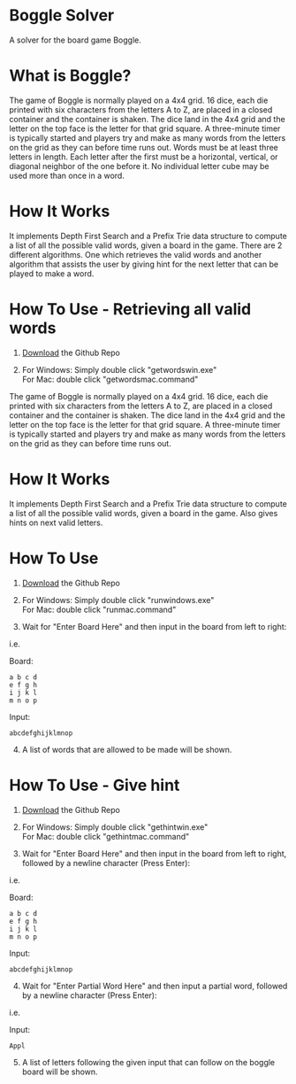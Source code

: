 # Boggle Solver

A solver for the board game Boggle.

# What is Boggle?

The game of Boggle is normally played on a 4x4 grid. 16 dice, each die printed with six characters from the letters A to Z, are placed in a closed container and the container is shaken. The dice land in the 4x4 grid and the letter on the top face is the letter for that grid square. A three-minute timer is typically started and players try and make as many words from the letters on the grid as they can before time runs out. Words must be at least three letters in length. Each letter after the first must be a horizontal, vertical, or diagonal neighbor of the one before it. No individual letter cube may be used more than once in a word.

# How It Works
It implements Depth First Search and a Prefix Trie data structure to compute a list of all the possible valid words, given a board in the game. There are 2 different algorithms. One which retrieves the valid words and another algorithm that assists the user by giving hint for the next letter that can be played to make a word.

# How To Use - Retrieving all valid words

1. [Download](https://github.com/taiyo-s/Boggle-Solver) the Github Repo

2. For Windows: Simply double click "getwordswin.exe"  
For Mac: double click "getwordsmac.command"

The game of Boggle is normally played on a 4x4 grid. 16 dice, each die printed with six characters from the letters A to Z, are placed in a closed container and the container is shaken. The dice land in the 4x4 grid and the letter on the top face is the letter for that grid square. A three-minute timer is typically started and players try and make as many words from the letters on the grid as they can before time runs out.

# How It Works
It implements Depth First Search and a Prefix Trie data structure to compute a list of all the possible valid words, given a board in the game. Also gives hints on next valid letters.


# How To Use

1. [Download](https://github.com/taiyo-s/Boggle-Solver) the Github Repo

2. For Windows: Simply double click "runwindows.exe"  
For Mac: double click "runmac.command"

3. Wait for "Enter Board Here" and then input in the board from left to right:

i.e. 

Board:
      
	a b c d      
    e f g h
    i j k l
    m n o p

Input:

	abcdefghijklmnop

4. A list of words that are allowed to be made will be shown.

# How To Use - Give hint

1. [Download](https://github.com/taiyo-s/Boggle-Solver) the Github Repo

2. For Windows: Simply double click "gethintwin.exe"  
For Mac: double click "gethintmac.command"

3. Wait for "Enter Board Here" and then input in the board from left to right, followed by a newline character (Press Enter):

i.e. 

Board:
      
	a b c d      
    e f g h
    i j k l
    m n o p

Input:

	abcdefghijklmnop

4. Wait for "Enter Partial Word Here" and then input a partial word, followed by a newline character (Press Enter):

i.e. 

Input:

	Appl

5. A list of letters following the given input that can follow on the boggle board will be shown.
  
